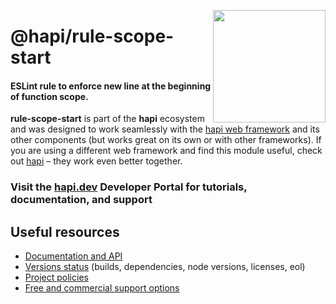<a href="https://hapi.dev"><img src="https://raw.githubusercontent.com/hapijs/assets/master/images/family.png" width="180px" align="right" /></a>

# @hapi/rule-scope-start

#### ESLint rule to enforce new line at the beginning of function scope.

**rule-scope-start** is part of the **hapi** ecosystem and was designed to work seamlessly with the [hapi web framework](https://hapi.dev) and its other components (but works great on its own or with other frameworks). If you are using a different web framework and find this module useful, check out [hapi](https://hapi.dev) – they work even better together.

### Visit the [hapi.dev](https://hapi.dev) Developer Portal for tutorials, documentation, and support

## Useful resources

- [Documentation and API](https://hapi.dev/family/rule-scope-start/)
- [Versions status](https://hapi.dev/resources/status/#rule-scope-start) (builds, dependencies, node versions, licenses, eol)
- [Project policies](https://hapi.dev/policies/)
- [Free and commercial support options](https://hapi.dev/support/)
